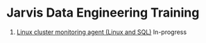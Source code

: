# Jarvis Data Engineering Training
1. [Linux cluster monitoring agent (Linux and SQL)](./linux_sql) In-progress 
